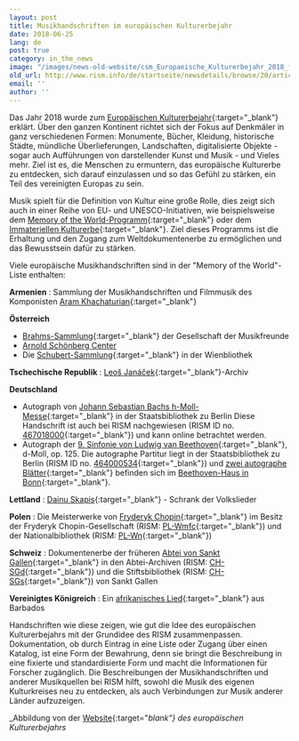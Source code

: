 ```yaml
---
layout: post
title: Musikhandschriften im europäischen Kulturerbejahr
date: 2018-06-25
lang: de
post: true
category: in_the_news
image: "/images/news-old-website/csm_Europaeische_Kulturerbejahr_2018_fbb26fbb22.jpg"
old_url: http://www.rism.info/de/startseite/newsdetails/browse/20/article/64/celebrating-music-manuscripts-and-the-european-year-of-cultural-heritage.html
email: ''
author: ''
---
```


Das Jahr 2018 wurde zum [Europäischen Kulturerbejahr](http://europa.eu/cultural-heritage/european-year-cultural-heritage_de){:target="_blank"} erklärt. Über den ganzen Kontinent richtet sich der Fokus auf Denkmäler in ganz verschiedenen Formen: Monumente, Bücher, Kleidung, historische Städte, mündliche Überlieferungen, Landschaften, digitalisierte Objekte - sogar auch Aufführungen von darstellender Kunst und Musik - und Vieles mehr. Ziel ist es, die Menschen zu ermuntern, das europäische Kulturerbe zu entdecken, sich darauf einzulassen und so das Gefühl zu stärken, ein Teil des vereinigten Europas zu sein.

Musik spielt für die Definition von Kultur eine große Rolle, dies zeigt sich auch in einer Reihe von EU- und UNESCO-Initiativen, wie beispielsweise dem [Memory of the World-Programm](http://www.unesco.org/new/en/communication-and-information/memory-of-the-world/about-the-programme/objectives/){:target="_blank"} oder dem [Immateriellen Kulturerbe](https://ich.unesco.org/en/lists){:target="_blank"}. Ziel dieses Programms ist die Erhaltung und den Zugang zum Weltdokumentenerbe zu ermöglichen und das Bewusstsein dafür zu stärken.

Viele europäische Musikhandschriften sind in der "Memory of the World"-Liste enthalten:

**Armenien** : Sammlung der Musikhandschriften und Filmmusik des Komponisten [Aram Khachaturian](http://www.unesco.org/new/en/communication-and-information/memory-of-the-world/register/full-list-of-registered-heritage/registered-heritage-page-2/collection-of-note-manuscripts-and-film-music-of-composer-aram-khachaturian/){:target="_blank"}

**Österreich**

- [Brahms-Sammlung](http://www.unesco.org/new/en/communication-and-information/memory-of-the-world/register/full-list-of-registered-heritage/registered-heritage-page-1/brahms-collection/){:target="_blank"} der Gesellschaft der Musikfreunde
- [Arnold Schönberg Center](http://www.unesco.org/new/en/communication-and-information/memory-of-the-world/register/full-list-of-registered-heritage/registered-heritage-page-1/arnold-schoenberg-estate/)
- Die [Schubert-Sammlung](http://www.unesco.org/new/en/communication-and-information/memory-of-the-world/register/full-list-of-registered-heritage/registered-heritage-page-8/the-vienna-city-library-schubert-collection/#c187820){:target="_blank"} in der Wienbliothek

**Tschechische Republik** : [Leoš Janáček](http://www.unesco.org/new/en/communication-and-information/memory-of-the-world/register/full-list-of-registered-heritage/registered-heritage-page-1/archives-of-leos-janacek/){:target="_blank"}-Archiv

**Deutschland**

- Autograph von [Johann Sebastian Bachs h-Moll-Messe](http://www.unesco.org/new/en/communication-and-information/memory-of-the-world/register/full-list-of-registered-heritage/registered-heritage-page-1/autograph-of-h-moll-messe-mass-in-b-minor-by-johann-sebastian-bach/){:target="_blank"} in der Staatsbibliothek zu Berlin
Diese Handschrift ist auch bei RISM nachgewiesen (RISM ID no. [467018000](https://opac.rism.info/search?id=467018000&Language=de){:target="_blank"}) und kann online betrachtet werden.
- Autograph der [9. Sinfonie von Ludwig van Beethoven](http://www.unesco.org/new/en/communication-and-information/memory-of-the-world/register/full-list-of-registered-heritage/registered-heritage-page-5/ludwig-van-beethoven-symphony-no-9-d-minor-op-125/){:target="_blank"}, d-Moll, op. 125.
Die autographe Partitur liegt in der Staatsbibliothek zu Berlin (RISM ID no. [464000534](https://opac.rism.info/search?id=464000534){:target="_blank"}) und [zwei autographe Blätter](https://www.beethoven.de/sixcms/detail.php?id=15123&template=dokseite_digitales_archiv_de&_dokid=wm171&_seite=1-1){:target="_blank"} befinden sich im [Beethoven-Haus in Bonn](http://beethoven.staatsbibliothek-berlin.de/willkommen/){:target="_blank"}.

**Lettland** : [Dainu Skapis](http://www.unesco.org/new/en/communication-and-information/memory-of-the-world/register/full-list-of-registered-heritage/registered-heritage-page-2/dainu-skapis-cabinet-of-folksongs/){:target="_blank"} - Schrank der Volkslieder

**Polen** : Die Meisterwerke von [Fryderyk Chopin](http://www.unesco.org/new/en/communication-and-information/memory-of-the-world/register/full-list-of-registered-heritage/registered-heritage-page-8/the-masterpieces-of-fryderyk-chopin/#c187221){:target="_blank"} im Besitz der Fryderyk Chopin-Gesellschaft (RISM: [PL-Wmfc](https://opac.rism.info/search?View=rism&siglum=PL-Wmfc&author=chopin&Language=de){:target="_blank"}) und der Nationalbibliothek (RISM: [PL-Wn](https://opac.rism.info/search?View=rism&siglum=PL-Wn&author=chopin&Language=de){:target="_blank"})

**Schweiz** : Dokumentenerbe der früheren [Abtei von Sankt Gallen](http://www.unesco.org/new/en/communication-and-information/memory-of-the-world/register/full-list-of-registered-heritage/registered-heritage-page-2/documentary-heritage-of-the-former-abbey-of-saint-gall-in-the-abbey-archives-and-the-abbey-library-of-saint-gall/){:target="_blank"} in den Abtei-Archiven (RISM: [CH-SGd](https://opac.rism.info/search?View=rism&siglum=CH-SGd&Language=en){:target="_blank"}) und die Stiftsbibliothek (RISM: [CH-SGs](https://opac.rism.info/search?View=rism&siglum=CH-SGs&Language=en){:target="_blank"}) von Sankt Gallen

**Vereinigtes Königreich** : Ein [afrikanisches Lied](http://www.unesco.org/new/en/communication-and-information/memory-of-the-world/register/full-list-of-registered-heritage/registered-heritage-page-1/an-african-song-or-chant-from-barbados/){:target="_blank"} aus Barbados

Handschriften wie diese zeigen, wie gut die Idee des europäischen Kulturerbejahrs mit der Grundidee des RISM zusammenpassen. Dokumentation, ob durch Eintrag in eine Liste oder Zugang über einen Katalog, ist eine Form der Bewahrung, denn sie bringt die Beschreibung in eine fixierte und standardisierte Form und macht die Informationen für Forscher zugänglich. Die Beschreibungen der Musikhandschriften und anderer Musikquellen bei RISM hilft, sowohl die Musik des eigenen Kulturkreises neu zu entdecken, als auch Verbindungen zur Musik anderer Länder aufzuzeigen.

_Abbildung von der [Website](http://europa.eu/cultural-heritage/toolkits/logotype_en){:target="_blank"}_
_des europäischen Kulturerbejahrs_
